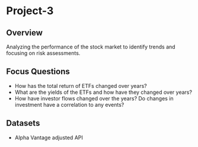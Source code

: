 # Project-3

## Overview
Analyzing the performance of the stock market to identify trends and focusing on risk assessments. 

## Focus Questions
* How has the total return of ETFs changed over years?
* What are the yields of the ETFs and how have they changed over years?
* How have investor flows changed over the years? Do changes in investment have a correlation to any events?

## Datasets
* Alpha Vantage adjusted API
